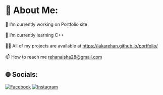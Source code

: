 # 💫 About Me:
🔭 I’m currently working on Portfolio site<br><br>🌱 I’m currently learning C++<br><br>👨‍💻 All of my projects are available at https://iakarehan.github.io/portfolio/<br><br>📫 How to reach me rehanaisha28@gmail.com


## 🌐 Socials:
[![Facebook](https://img.shields.io/badge/Facebook-%231877F2.svg?logo=Facebook&logoColor=white)](https://facebook.com/rehxnnnnnnnn) [![Instagram](https://img.shields.io/badge/Instagram-%23E4405F.svg?logo=Instagram&logoColor=white)](https://instagram.com/codewithrehxn) 
